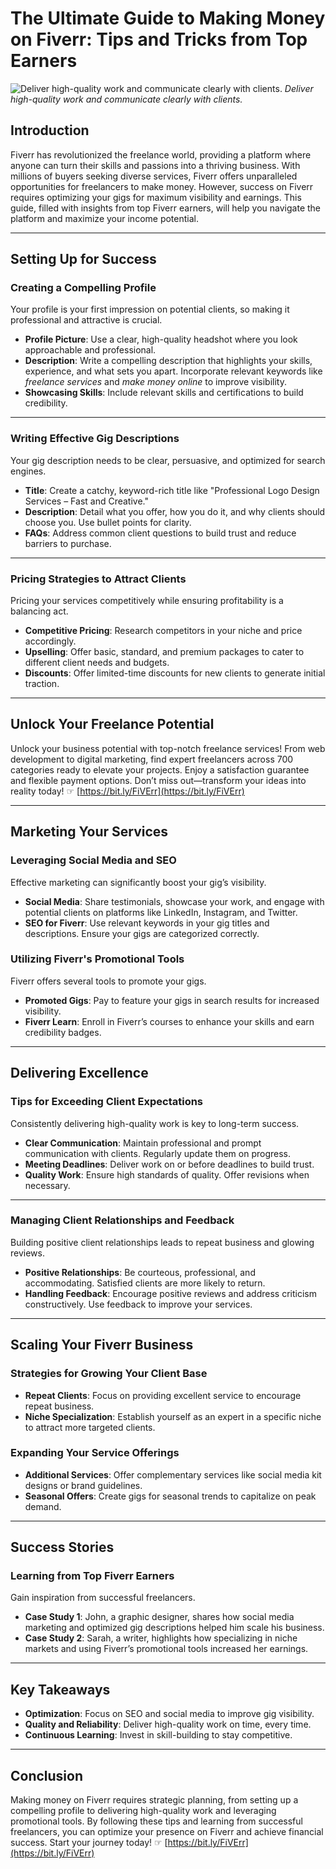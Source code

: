 # The Ultimate Guide to Making Money on Fiverr: Tips and Tricks from Top Earners

![Deliver high-quality work and communicate clearly with clients.](https://wealthwavesai.com/wp-content/uploads/2024/08/hq720-1.jpg)
*Deliver high-quality work and communicate clearly with clients.*

## Introduction

Fiverr has revolutionized the freelance world, providing a platform where anyone can turn their skills and passions into a thriving business. With millions of buyers seeking diverse services, Fiverr offers unparalleled opportunities for freelancers to make money. However, success on Fiverr requires optimizing your gigs for maximum visibility and earnings. This guide, filled with insights from top Fiverr earners, will help you navigate the platform and maximize your income potential.

---

## Setting Up for Success

### Creating a Compelling Profile

Your profile is your first impression on potential clients, so making it professional and attractive is crucial.

- **Profile Picture**: Use a clear, high-quality headshot where you look approachable and professional.
- **Description**: Write a compelling description that highlights your skills, experience, and what sets you apart. Incorporate relevant keywords like *freelance services* and *make money online* to improve visibility.
- **Showcasing Skills**: Include relevant skills and certifications to build credibility.

---

### Writing Effective Gig Descriptions

Your gig description needs to be clear, persuasive, and optimized for search engines.

- **Title**: Create a catchy, keyword-rich title like "Professional Logo Design Services – Fast and Creative."
- **Description**: Detail what you offer, how you do it, and why clients should choose you. Use bullet points for clarity.
- **FAQs**: Address common client questions to build trust and reduce barriers to purchase.

---

### Pricing Strategies to Attract Clients

Pricing your services competitively while ensuring profitability is a balancing act.

- **Competitive Pricing**: Research competitors in your niche and price accordingly.
- **Upselling**: Offer basic, standard, and premium packages to cater to different client needs and budgets.
- **Discounts**: Offer limited-time discounts for new clients to generate initial traction.

---

## Unlock Your Freelance Potential

Unlock your business potential with top-notch freelance services! From web development to digital marketing, find expert freelancers across 700 categories ready to elevate your projects. Enjoy a satisfaction guarantee and flexible payment options. Don’t miss out—transform your ideas into reality today! ☞ [https://bit.ly/FiVErr](https://bit.ly/FiVErr)

---

## Marketing Your Services

### Leveraging Social Media and SEO

Effective marketing can significantly boost your gig’s visibility.

- **Social Media**: Share testimonials, showcase your work, and engage with potential clients on platforms like LinkedIn, Instagram, and Twitter.
- **SEO for Fiverr**: Use relevant keywords in your gig titles and descriptions. Ensure your gigs are categorized correctly.

### Utilizing Fiverr's Promotional Tools

Fiverr offers several tools to promote your gigs.

- **Promoted Gigs**: Pay to feature your gigs in search results for increased visibility.
- **Fiverr Learn**: Enroll in Fiverr’s courses to enhance your skills and earn credibility badges.

---

## Delivering Excellence

### Tips for Exceeding Client Expectations

Consistently delivering high-quality work is key to long-term success.

- **Clear Communication**: Maintain professional and prompt communication with clients. Regularly update them on progress.
- **Meeting Deadlines**: Deliver work on or before deadlines to build trust.
- **Quality Work**: Ensure high standards of quality. Offer revisions when necessary.

---

### Managing Client Relationships and Feedback

Building positive client relationships leads to repeat business and glowing reviews.

- **Positive Relationships**: Be courteous, professional, and accommodating. Satisfied clients are more likely to return.
- **Handling Feedback**: Encourage positive reviews and address criticism constructively. Use feedback to improve your services.

---

## Scaling Your Fiverr Business

### Strategies for Growing Your Client Base

- **Repeat Clients**: Focus on providing excellent service to encourage repeat business.
- **Niche Specialization**: Establish yourself as an expert in a specific niche to attract more targeted clients.

### Expanding Your Service Offerings

- **Additional Services**: Offer complementary services like social media kit designs or brand guidelines.
- **Seasonal Offers**: Create gigs for seasonal trends to capitalize on peak demand.

---

## Success Stories

### Learning from Top Fiverr Earners

Gain inspiration from successful freelancers.

- **Case Study 1**: John, a graphic designer, shares how social media marketing and optimized gig descriptions helped him scale his business.
- **Case Study 2**: Sarah, a writer, highlights how specializing in niche markets and using Fiverr’s promotional tools increased her earnings.

---

## Key Takeaways

- **Optimization**: Focus on SEO and social media to improve gig visibility.
- **Quality and Reliability**: Deliver high-quality work on time, every time.
- **Continuous Learning**: Invest in skill-building to stay competitive.

---

## Conclusion

Making money on Fiverr requires strategic planning, from setting up a compelling profile to delivering high-quality work and leveraging promotional tools. By following these tips and learning from successful freelancers, you can optimize your presence on Fiverr and achieve financial success. Start your journey today! ☞ [https://bit.ly/FiVErr](https://bit.ly/FiVErr)
